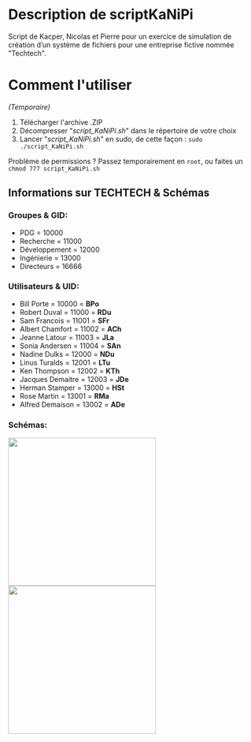 # Description de scriptKaNiPi
Script de Kacper, Nicolas et Pierre pour un exercice de simulation de création d’un système de fichiers pour une entreprise fictive nommée "Techtech".

# Comment l'utiliser
_(Temporaire)_
1. Télécharger l'archive .ZIP
2. Décompresser "_script_KaNiPi.sh_" dans le répertoire de votre choix
3. Lancer "_script_KaNiPi.sh_" en sudo, de cette façon : `sudo ./script_KaNiPi.sh`

Problème de permissions ? Passez temporairement en `root`, ou faites un `chmod 777 script_KaNiPi.sh`

## Informations sur TECHTECH & Schémas
### Groupes & GID:
* PDG = 10000
* Recherche = 11000
* Développement = 12000
* Ingénierie = 13000
* Directeurs = 16666

### Utilisateurs & UID:
* Bill Porte = 10000 = __BPo__ 
* Robert Duval = 11000 = __RDu__ 
* Sam Francois = 11001 = __SFr__ 
* Albert Chamfort = 11002 = __ACh__ 
* Jeanne Latour = 11003 = __JLa__ 
* Sonia Andersen = 11004 = __SAn__ 
* Nadine Dulks = 12000 = __NDu__ 
* Linus Turalds = 12001 = __LTu__ 
* Ken Thompson = 12002 = __KTh__ 
* Jacques Demaitre = 12003 = __JDe__ 
* Herman Stamper = 13000 = __HSt__ 
* Rose Martin = 13001 = __RMa__ 
* Alfred Demaison = 13002 = __ADe__ 

### Schémas:
[<img height="300px" src="https://i.imgur.com/4XJFSxb.png" />](https://i.imgur.com/4XJFSxb.png) [<img height="300px" src="https://i.imgur.com/dtauHZp.png" />](https://i.imgur.com/4XJFSxb.png)
